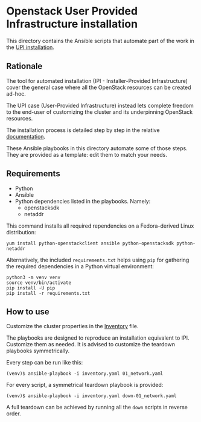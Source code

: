 # Openstack User Provided Infrastructure installation

This directory contains the Ansible scripts that automate part of the work in the [UPI installation](../../docs/user/openstack/install_upi.md).

## Rationale

The tool for automated installation (IPI - Installer-Provided Infrastructure) cover the general case where all the OpenStack resources can be created ad-hoc.

The UPI case (User-Provided Infrastructure) instead lets complete freedom to the end-user of customizing the cluster and its underpinning OpenStack resources.

The installation process is detailed step by step in the relative [documentation](../../docs/user/openstack/install_upi.md).

These Ansible playbooks in this directory automate some of those steps. They are provided as a template: edit them to match your needs.

## Requirements

* Python
* Ansible
* Python dependencies listed in the playbooks. Namely:
  * openstacksdk
  * netaddr

This command installs all required rependencies on a Fedora-derived Linux distribution:

```shell
yum install python-openstackclient ansible python-openstacksdk python-netaddr
```

Alternatively, the included `requirements.txt` helps using `pip` for gathering the required dependencies in a Python virtual environment:

```shell
python3 -m venv venv
source venv/bin/activate
pip install -U pip
pip install -r requirements.txt
```

## How to use

Customize the cluster properties in the [Inventory](./inventory.yaml) file.

The playbooks are designed to reproduce an installation equivalent to IPI. Customize them as needed. It is advised to customize the teardown playbooks symmetrically.

Every step can be run like this:

```shell
(venv)$ ansible-playbook -i inventory.yaml 01_network.yaml
```

For every script, a symmetrical teardown playbook is provided:

```shell
(venv)$ ansible-playbook -i inventory.yaml down-01_network.yaml
```

A full teardown can be achieved by running all the `down` scripts in reverse order.
